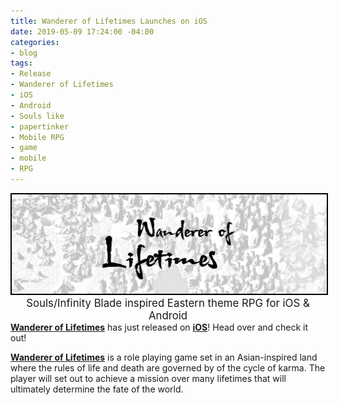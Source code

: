 ```yaml
---
title: Wanderer of Lifetimes Launches on iOS
date: 2019-05-09 17:24:00 -04:00
categories:
- blog
tags:
- Release
- Wanderer of Lifetimes
- iOS
- Android
- Souls like
- papertinker
- Mobile RPG
- game
- mobile
- RPG
---
```


<div align="center" style="padding: 0em 0 0em 0;"><a href="/games/lifetimes/"><img style="border: 2px solid black;" src="/images/WandererOfLifetimesBanner.jpg"></a></div>
<div align="center" style="padding: 0em 0 0em 0; font-size: 1.2em;">Souls/Infinity Blade inspired Eastern theme RPG for iOS & Android</div>
<a href="/games/lifetimes/"><b>Wanderer of Lifetimes</b></a> has just released on <a href="https://itunes.apple.com/us/app/wanderer-of-lifetimes/id1455732382?ls=1&mt=8"><b>iOS</b></a>! Head over and check it out!


<a href="/games/lifetimes/"><b>Wanderer of Lifetimes</b></a> is a role playing game set in an Asian-inspired land where the rules of life and death are governed by of the cycle of karma. The player will set out to achieve a mission over many lifetimes that will ultimately determine the fate of the world.

